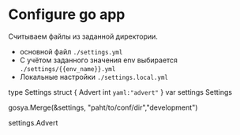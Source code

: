 # Configure go app

Считываем файлы из заданной директории.
* основной файл `./settings.yml`
* С учётом заданного  значения env выбирается `./settings/{{env_name}}.yml`
* Локальные настройки `./settings.local.yml`

type Settings struct {
  Advert int `yaml:"advert"`
}
var settings Settings

gosya.Merge(&settings, "paht/to/conf/dir","development")

settings.Advert
